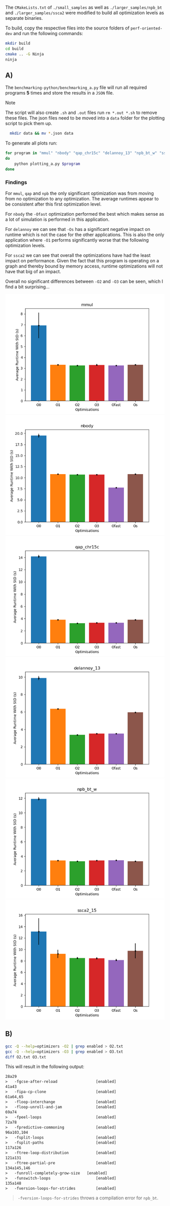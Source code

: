 The `CMakeLists.txt` of `./small_samples` as well as `./larger_samples/npb_bt` and `./larger_samples/ssca2`
were modified to build all optimization levels as separate binaries.

To build, copy the respective files into the source folders of `perf-oriented-dev` and run the following commands:

```bash
mkdir build
cd build
cmake .. -G Ninja
ninja
```

## A)

The `benchmarking-python/benchmarking_a.py` file will run all required programs **5** times and store the results in a `JSON` file.
>[!NOTE]
>The script will also create `.sh` and `.out` files run `rm *.out *.sh` to remove these files.
>The json files need to be moved into a `data` folder for the plotting script to pick them up.
>```bash
>   mkdir data && mv *.json data
>```

To generate all plots run:
```bash
for program in "mmul" "nbody" "qap_chr15c" "delannoy_13" "npb_bt_w" "ssca2_15"
do
    python plotting_a.py $program
done
```

### Findings
For `mmul`, `qap` and `npb` the only significant optimization was from moving from no optimization to any optimization.
The average runtimes appear to be consistent after this first optimization level.

For `nbody` the `-Ofast` optimization performed the best which makes sense as a lot of simulation is performed in this application.

For `delannoy` we can see that `-Os` has a significant negative impact on runtime which is not the case for the other applications.
This is also the only application where `-O1` performs significantly worse that the following optimization levels.

For `ssca2` we can see that overall the optimizations have had the least impact on performance.
Given the fact that this program is operating on a graph and thereby bound by memory access,
runtime optimizations will not have that big of an impact.

Overall no significant differences between `-O2` and `-O3` can be seen, which I find a bit surprising...

![mmul](./mmul.png)
![nbody](./nbody.png)
![qap_chr15c](./qap_chr15c.png)
![delannoy_13](./delannoy_13.png)
![npb_bt_w](./npb_bt_w.png)
![ssca2_15](./ssca2_15.png)


## B)
```bash
gcc -Q --help=optimizers -O2 | grep enabled > O2.txt
gcc -Q --help=optimizers -O3 | grep enabled > O3.txt
diff O2.txt O3.txt
```

This will result in the following output:

    28a29
    >   -fgcse-after-reload         		[enabled]
    41a43
    >   -fipa-cp-clone              		[enabled]
    61a64,65
    >   -floop-interchange          		[enabled]
    >   -floop-unroll-and-jam       		[enabled]
    69a74
    >   -fpeel-loops                		[enabled]
    72a78
    >   -fpredictive-commoning      		[enabled]
    96a103,104
    >   -fsplit-loops               		[enabled]
    >   -fsplit-paths               		[enabled]
    117a126
    >   -ftree-loop-distribution    		[enabled]
    121a131
    >   -ftree-partial-pre          		[enabled]
    134a145,146
    >   -funroll-completely-grow-size 	[enabled]
    >   -funswitch-loops            		[enabled]
    135a148
    >   -fversion-loops-for-strides 		[enabled]


> `-fversion-loops-for-strides` throws a compilation error for `npb_bt`.
